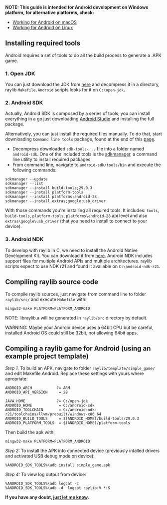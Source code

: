 **NOTE: This guide is intended for Android development on Windows platform, for alternative platforms, check:**
 - [Working for Android on macOS](https://github.com/raysan5/raylib/wiki/Working-for-Android-(on-macOS))
 - [Working for Android on Linux](https://github.com/raysan5/raylib/wiki/Working-for-Android-(on-Linux))

## Installing required tools

Android requires a set of tools to do all the build process to generate a .APK game.

### 1. Open JDK

You can just download the JDK from [here](https://jdk.java.net/13/) and decompress it in a directory, raylib `Makefile.Android` scripts looks for it on `C:\open-jdk`.

### 2. Android SDK

Actually, Android SDK is composed by a series of tools, you can install everything in a go just downloading [Android Studio](https://developer.android.com/studio/#downloads) and installing the full package.

Alternatively, you can just install the required files manually. To do that, start downloading `Command line tools` package, found at the end of this [page](https://developer.android.com/studio/#command-tools).

 - Decompress downloaded `sdk-tools-...` file into a folder named `android-sdk`. One of the included tools is the [sdkmanager]((https://developer.android.com/studio/command-line/sdkmanager)), a command line utility to install required packages.
 - From command line, navigate to `android-sdk/tools/bin` and execute the following commands:
```
sdkmanager --update
sdkmanager --list
sdkmanager --install build-tools;29.0.3
sdkmanager --install platform-tools
sdkmanager --install platforms;android-28
sdkmanager --install extras;google;usb_driver
```
With those commands you're installing all required tools. It includes: `tools`, `build-tools`, `platform-tools`, `platforms\android-28` api level and also `extras\google\usb_driver` (that you need to install to connect to your device).

### 3. Android NDK

To develop with raylib in C, we need to install the Android Native Development Kit. You can download it from [here](https://developer.android.com/ndk/downloads/). Android NDK includes support files for multiple Android APIs and multiple architectures. raylib scripts expect to use NDK r21 and found it available on `C:\android-ndk-r21`.

## Compiling raylib source code

To compile raylib sources, just navigate from command line to folder `raylib/src/` and execute `Makefile` with:

    mingw32-make PLATFORM=PLATFORM_ANDROID

NOTE: libraylib.a will be generated in `raylib/src` directory by default.

WARNING: Maybe your Android device uses a 64bit CPU but be careful, installed Android OS could still be 32bit, not allowing 64bit apps.

## Compiling a raylib game for Android (using an example project template)

_Step 1._ To build an APK, navigate to folder `raylib/template/simple_game/` and edit Makefile.Android. Replace these
settings with yours where apropriate:
```
ANDROID_ARCH           ?= ARM
ANDROID_API_VERSION     = 28

JAVA_HOME              ?= C:/open-jdk
ANDROID_HOME            = C:/android-sdk
ANDROID_TOOLCHAIN       = C:/android-ndk-r21/toolchains/llvm/prebuilt/windows-x86_64
ANDROID_BUILD_TOOLS     = $(ANDROID_HOME)/build-tools/29.0.3
ANDROID_PLATFORM_TOOLS  = $(ANDROID_HOME)/platform-tools
```
Then build the apk with:
    
    mingw32-make PLATFORM=PLATFORM_ANDROID

_Step 2:_ To install the APK into connected device (previously intalled drivers and activated USB debug mode on device):

    %ANDROID_SDK_TOOLS%\adb install simple_game.apk

_Step 4:_ To view log output from device:

    %ANDROID_SDK_TOOLS%\adb logcat -c
    %ANDROID_SDK_TOOLS%\adb -d  logcat raylib:V *:S

**If you have any doubt, [just let me know][raysan5].**

[raysan5]: mailto:ray@raylib.com

